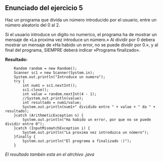 ## Enunciado del ejercicio 5
Haz un programa que divida un número introducido por el usuario, entre un número aleatorio del 0 al 2.

Si el usuario introduce un digito no numerico, el programa ha de mostrar un mensaje de «La proxima vez introduce un número.»
Al dividir por 0 debera mostrar un mensaje de «Ha habido un error, no se puede dividir por 0.»,
y al final del programa, SIEMPRE deberá indicar «Programa finalizado».

**Resultado:** 

		Random random = new Random();
		Scanner sc1 = new Scanner(System.in);
		System.out.println("Introduce un numero");
		try {
			int num1 = sc1.nextInt();
			sc1.close();
			int value = random.nextInt(4 - 1);
			//System.out.println(value);
			int resultado = num1/value;
			System.out.println(num1+" dividido entre " + value + " da " + resultado);
		}catch (ArithmeticException n) {
			System.out.println("Ha habido un error, por que no se puede dividir entre 0");
		}catch (InputMismatchException i) {
			System.out.println("La proxima vez introduzca un número");
		}finally {
			System.out.println("El programa a finalizado :)");
		}

_El resultado tambén esta en el alrchivo .java_